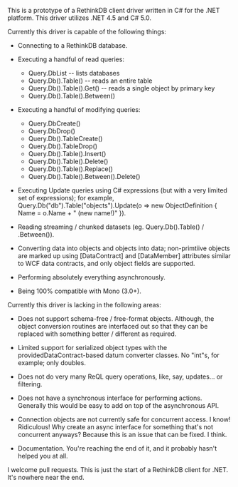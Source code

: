 This is a prototype of a RethinkDB client driver written in C# for the .NET platform.  This driver utilizes .NET 4.5 and C# 5.0.


Currently this driver is capable of the following things:
  
  * Connecting to a RethinkDB database.
  
  * Executing a handful of read queries:
    * Query.DbList -- lists databases
    * Query.Db().Table() -- reads an entire table
    * Query.Db().Table().Get() -- reads a single object by primary key
    * Query.Db().Table().Between()

  * Executing a handful of modifying queries:
    * Query.DbCreate()
    * Query.DbDrop()
    * Query.Db().TableCreate()
    * Query.Db().TableDrop()
    * Query.Db().Table().Insert()
    * Query.Db().Table().Delete()
    * Query.Db().Table().Replace()
    * Query.Db().Table().Between().Delete()

  * Executing Update queries using C# expressions (but with a very limited set of expressions); for example, Query.Db("db").Table<ObjectDefinition>("objects").Update(o => new ObjectDefinition { Name = o.Name + " (new name!)" }).

  * Reading streaming / chunked datasets (eg. Query.Db().Table() / .Between()).

  * Converting data into objects and objects into data; non-primtiive objects are marked up using [DataContract] and [DataMember] attributes similar to WCF data contracts, and only object fields are supported.

  * Performing absolutely everything asynchronously.

  * Being 100% compatible with Mono (3.0+).

Currently this driver is lacking in the following areas:

  * Does not support schema-free / free-format objects.  Although, the object conversion routines are interfaced out so that they can be replaced with something better / different as required.

  * Limited support for serialized object types with the providedDataContract-based datum converter classes.  No "int"s, for example; only doubles.

  * Does not do very many ReQL query operations, like, say, updates... or filtering.

  * Does not have a synchronous interface for performing actions.  Generally this would be easy to add on top of the asynchronous API.

  * Connection objects are not currently safe for concurrent access.  I know!  Ridiculous!  Why create an async interface for something that's not concurrent anyways?  Because this is an issue that can be fixed.  I think.

  * Documentation.  You're reaching the end of it, and it probably hasn't helped you at all.


I welcome pull requests.  This is just the start of a RethinkDB client for .NET.  It's nowhere near the end.
